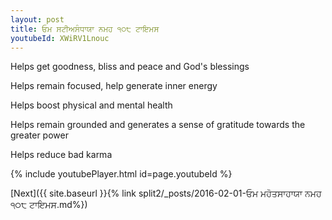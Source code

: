 ```yaml
---
layout: post
title: ਓਮ ਸਟੀਅਸੰਧਾਯਾ ਨਮਹ ੧੦੮ ਟਾਇਮਸ
youtubeId: XWiRV1Lnouc
---
```

 
 
Helps get goodness, bliss and peace and God's blessings
 
Helps remain focused, help generate inner energy 
 
Helps boost physical and mental health 
 
Helps remain grounded and generates a sense of gratitude towards the greater power 
 
Helps reduce bad karma
 
 
 
 


{% include youtubePlayer.html id=page.youtubeId %}
 
[Next]({{ site.baseurl }}{% link  split2/_posts/2016-02-01-ਓਮ ਮਹੋਤਸਾਹਾਯਾ ਨਮਹ ੧੦੮ ਟਾਇਮਸ.md%})
 
